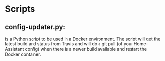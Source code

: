 # Scripts
## config-updater.py:
is a Python script to be used in a Docker environment. The script will get the latest build and status from Travis
and will do a git pull (of your Home-Assistant config) when there is a newer build available and restart the Docker
container.
